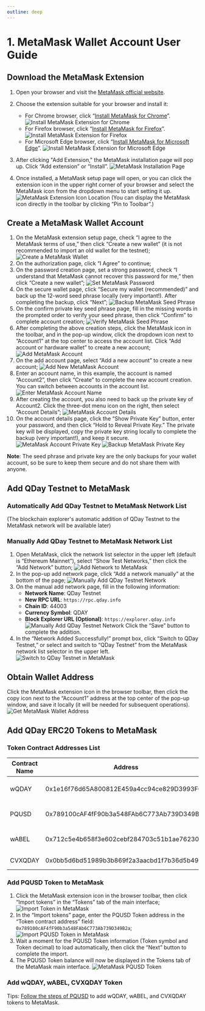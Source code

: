 ```yaml
---
outline: deep
---
```


# 1. MetaMask Wallet Account User Guide

## Download the MetaMask Extension

1. Open your browser and visit the [MetaMask official website](https://metamask.io/).

2. Choose the extension suitable for your browser and install it:

   - For Chrome browser, click “[Install MetaMask for Chrome](https://chrome.google.com/webstore/detail/nkbihfbeogaeaoehlefnkodbefgpgknn)”.
   ![Install MetaMask Extension for Chrome](/qday-testnet/metamask/chrome-metamask-install-en.png)<br>
   - For Firefox browser, click “[Install MetaMask for Firefox](https://addons.mozilla.org/zh-CN/firefox/addon/ether-metamask/)”.
   ![Install MetaMask Extension for Firefox](/qday-testnet/metamask/firefox-metamask-install-en.png)<br>
   - For Microsoft Edge browser, click “[Install MetaMask for Microsoft Edge](https://microsoftedge.microsoft.com/addons/detail/metamask/ejbalbakoplchlghecdalmeeeajnimhm)”.
   ![Install MetaMask Extension for Microsoft Edge](/qday-testnet/metamask/edge-metamask-install-en.png)<br>
3. After clicking "Add Extension," the MetaMask installation page will pop up. Click “Add extension” or “Install”.
   ![MetaMask Installation Page](/qday-testnet/metamask/add-to-edge-en.png)
4. Once installed, a MetaMask setup page will open, or you can click the extension icon in the upper right corner of your browser and select the MetaMask icon from the dropdown menu to start setting it up.
   ![MetaMask Extension Icon Location](/qday-testnet/metamask/metamask-display-icon-en.png)
   (You can display the MetaMask icon directly in the toolbar by clicking “Pin to Toolbar”.)

## Create a MetaMask Wallet Account

1. On the MetaMask extension setup page, check “I agree to the MetaMask terms of use,” then click “Create a new wallet” (it is not recommended to import an old wallet for the testnet);
   ![Create a MetaMask Wallet](/qday-testnet/metamask/create-metamask-wallet-en.png)
2. On the authorization page, click “I Agree” to continue;
3. On the password creation page, set a strong password, check “I understand that MetaMask cannot recover this password for me,” then click “Create a new wallet”;
   ![Set MetaMask Password](/qday-testnet/metamask/set-metamask-password-en.png)
4. On the secure wallet page, click “Secure my wallet (recommended)” and back up the 12-word seed phrase locally (very important!). After completing the backup, click “Next”;
   ![Backup MetaMask Seed Phrase](/qday-testnet/metamask/backup-metamask-mnemonic-en.png)
5. On the confirm private key seed phrase page, fill in the missing words in the prompted order to verify your seed phrase, then click “Confirm” to complete account creation;
   ![Verify MetaMask Seed Phrase](/qday-testnet/metamask/verify-metamask-mnemonic-en.png)
6. After completing the above creation steps, click the MetaMask icon in the toolbar, and in the pop-up window, click the dropdown icon next to “Account1” at the top center to access the account list. Click “Add account or hardware wallet” to create a new account;
   ![Add MetaMask Account](/qday-testnet/metamask/add-metamask-account-en.png)
7. On the add account page, select “Add a new account” to create a new account;
   ![Add New MetaMask Account](/qday-testnet/metamask/add-new-metamask-account-en.png)
8. Enter an account name, in this example, the account is named “Account2”, then click “Create” to complete the new account creation. You can switch between accounts in the account list.
   ![Enter MetaMask Account Name](/qday-testnet/metamask/input-metamask-account-en.png)
9. After creating the account, you also need to back up the private key of Account2. Click the three-dot menu icon on the right, then select “Account Details”;
   ![MetaMask Account Details](/qday-testnet/metamask/metamask-account-detail-en.png)
10. On the account details page, click the “Show Private Key” button, enter your password, and then click “Hold to Reveal Private Key.” The private key will be displayed, copy the private key string locally to complete the backup (very important!), and keep it secure.
   ![MetaMask Account Private Key](/qday-testnet/metamask/metamask-account-privatekey1-en.png)
   ![Backup MetaMask Private Key](/qday-testnet/metamask/metamask-account-privatekey2-en.png)

**Note**: The seed phrase and private key are the only backups for your wallet account, so be sure to keep them secure and do not share them with anyone.

## Add QDay Testnet to MetaMask

### Automatically Add QDay Testnet to MetaMask Network List
(The blockchain explorer's automatic addition of QDay Testnet to the MetaMask network will be available later)

### Manually Add QDay Testnet to MetaMask Network List

1. Open MetaMask, click the network list selector in the upper left (default is “Ethereum Mainnet”), select “Show Test Networks,” then click the “Add Network” button;
   ![Add Network to MetaMask](/qday-testnet/metamask/add-metamask-network1-en.png)
2. In the pop-up add network page, click “Add a network manually” at the bottom of the page;
   ![Manually Add QDay Testnet Network](/qday-testnet/metamask/add-metamask-network2.png)
3. On the manual add network page, fill in the following information:
   - **Network Name**: QDay Testnet
   - **New RPC URL**: `https://rpc.qday.info`
   - **Chain ID**: 44003
   - **Currency Symbol**: QDAY
   - **Block Explorer URL (Optional)**: `https://explorer.qday.info`
   ![Manually Add QDay Testnet Network](/qday-testnet/metamask/add-metamask-network3-en.png)
   Click the “Save” button to complete the addition.
4. In the “Network Added Successfully!” prompt box, click “Switch to QDay Testnet,” or select and switch to “QDay Testnet” from the MetaMask network list selector in the upper left.
   ![Switch to QDay Testnet in MetaMask](/qday-testnet/metamask/switch-metamask-qday-testnet-network-en.png)

## Obtain Wallet Address

Click the MetaMask extension icon in the browser toolbar, then click the copy icon next to the “Account1” address at the top center of the pop-up window, and save it locally (it will be needed for subsequent operations).
![Get MetaMask Wallet Address](/qday-testnet/metamask/get-metamask-address.png)

## Add QDay ERC20 Tokens to MetaMask

### Token Contract Addresses List

| Contract Name | Address | Description |
| --- | --- | --- |
| wQDAY | 0x1e16f76d65A800812E459a4cc94ce829D3993F00 | Wrapped QDAY token contract |
| PQUSD | 0x789100cAF4fF90b3a548FAb6C773Ab739D349B2a  | PQ USD token contract |
| wABEL | 0x712c5e4b658f3e602cebf284703c51b1ae762309 | Wrapped ABEL token contract  |
| CVXQDAY | 0x0bb5d6bd51989b3b869f2a3aacbd1f7b36d5b498 | LP OF Abel staking |

### Add PQUSD Token to MetaMask
1. Click the MetaMask extension icon in the browser toolbar, then click “Import tokens” in the “Tokens” tab of the main interface;
   ![Import Token in MetaMask](/qday-testnet/metamask/import-tokens1.png)
2. In the “Import tokens” page, enter the PQUSD Token address in the “Token contract address” field: `0x789100cAF4fF90b3a548FAb6C773Ab739D349B2a`;
   ![Import PQUSD Token in MetaMask](/qday-testnet/metamask/import-tokens2.png)
3. Wait a moment for the PQUSD Token information (Token symbol and Token decimal) to load automatically, then click the “Next” button to complete the import.
4. The PQUSD Token balance will now be displayed in the Tokens tab of the MetaMask main interface.
   ![MetaMask PQUSD Token](/qday-testnet/metamask/pqusd-tokens.png)

### Add wQDAY, wABEL, CVXQDAY Token

Tips: [Follow the steps of PQUSD](#add-pqusd-token-to-metamask) to add wQDAY, wABEL, and CVXQDAY tokens to MetaMask.
